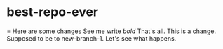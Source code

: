 # best-repo-ever
= Here are some changes
See me write *bold*
That's all.
This is a change. Supposed to be to new-branch-1.
Let's see what happens.
